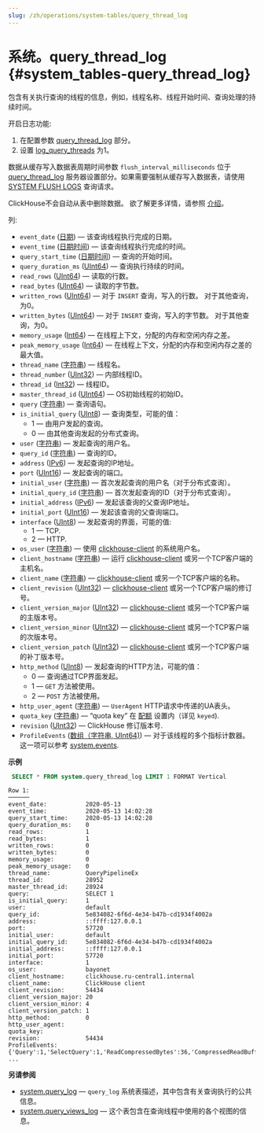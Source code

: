 ```yaml
---
slug: /zh/operations/system-tables/query_thread_log
---
```

# 系统。query_thread_log {#system_tables-query_thread_log}

包含有关执行查询的线程的信息，例如，线程名称、线程开始时间、查询处理的持续时间。

开启日志功能:

1.  在配置参数 [query_thread_log](../../operations/server-configuration-parameters/settings.md#server_configuration_parameters-query_thread_log) 部分。
2.  设置 [log_query_threads](../../operations/settings/settings.md#settings-log-query-threads) 为1。

数据从缓存写入数据表周期时间参数 `flush_interval_milliseconds` 位于 [query_thread_log](../../operations/server-configuration-parameters/settings.md#server_configuration_parameters-query_thread_log) 服务器设置部分。如果需要强制从缓存写入数据表，请使用 [SYSTEM FLUSH LOGS](../../sql-reference/statements/system.md#query_language-system-flush_logs) 查询请求。

ClickHouse不会自动从表中删除数据。 欲了解更多详情，请参照 [介绍](../../operations/system-tables/index.md#system-tables-introduction)。

列:

-   `event_date` ([日期](../../sql-reference/data-types/date.md)) — 该查询线程执行完成的日期。
-   `event_time` ([日期时间](../../sql-reference/data-types/datetime.md)) — 该查询线程执行完成的时间。
-   `query_start_time` ([日期时间](../../sql-reference/data-types/datetime.md)) — 查询的开始时间。
-   `query_duration_ms` ([UInt64](../../sql-reference/data-types/int-uint.md#uint-ranges)) — 查询执行持续的时间。
-   `read_rows` ([UInt64](../../sql-reference/data-types/int-uint.md#uint-ranges)) — 读取的行数。
-   `read_bytes` ([UInt64](../../sql-reference/data-types/int-uint.md#uint-ranges)) — 读取的字节数。
-   `written_rows` ([UInt64](../../sql-reference/data-types/int-uint.md#uint-ranges)) — 对于 `INSERT` 查询，写入的行数。 对于其他查询，为0。
-   `written_bytes` ([UInt64](../../sql-reference/data-types/int-uint.md#uint-ranges)) — 对于 `INSERT` 查询，写入的字节数。 对于其他查询，为0。
-   `memory_usage` ([Int64](../../sql-reference/data-types/int-uint.md)) — 在线程上下文，分配的内存和空闲内存之差。
-   `peak_memory_usage` ([Int64](../../sql-reference/data-types/int-uint.md)) — 在线程上下文，分配的内存和空闲内存之差的最大值。
-   `thread_name` ([字符串](../../sql-reference/data-types/string.md)) — 线程名。
-   `thread_number` ([UInt32](../../sql-reference/data-types/int-uint.md)) — 内部线程ID。
-   `thread_id` ([Int32](../../sql-reference/data-types/int-uint.md)) — 线程ID。
-   `master_thread_id` ([UInt64](../../sql-reference/data-types/int-uint.md#uint-ranges)) — OS初始线程的初始ID。
-   `query` ([字符串](../../sql-reference/data-types/string.md)) — 查询语句。
-   `is_initial_query` ([UInt8](../../sql-reference/data-types/int-uint.md#uint-ranges)) — 查询类型，可能的值：
    -   1 — 由用户发起的查询。
    -   0 — 由其他查询发起的分布式查询。
-   `user` ([字符串](../../sql-reference/data-types/string.md)) — 发起查询的用户名。
-   `query_id` ([字符串](../../sql-reference/data-types/string.md)) — 查询的ID。
-   `address` ([IPv6](../../sql-reference/data-types/ipv6.md)) — 发起查询的IP地址。
-   `port` ([UInt16](../../sql-reference/data-types/int-uint.md#uint-ranges)) — 发起查询的端口。
-   `initial_user` ([字符串](../../sql-reference/data-types/string.md)) — 首次发起查询的用户名（对于分布式查询）。
-   `initial_query_id` ([字符串](../../sql-reference/data-types/string.md)) — 首次发起查询的ID（对于分布式查询）。
-   `initial_address` ([IPv6](../../sql-reference/data-types/ipv6.md)) — 发起该查询的父查询IP地址。
-   `initial_port` ([UInt16](../../sql-reference/data-types/int-uint.md#uint-ranges)) — 发起该查询的父查询端口。
-   `interface` ([UInt8](../../sql-reference/data-types/int-uint.md#uint-ranges)) — 发起查询的界面，可能的值:
    -   1 — TCP.
    -   2 — HTTP.
-   `os_user` ([字符串](../../sql-reference/data-types/string.md)) — 使用 [clickhouse-client](../../interfaces/cli.md) 的系统用户名。
-   `client_hostname` ([字符串](../../sql-reference/data-types/string.md)) — 运行 [clickhouse-client](../../interfaces/cli.md) 或另一个TCP客户端的主机名。
-   `client_name` ([字符串](../../sql-reference/data-types/string.md)) — [clickhouse-client](../../interfaces/cli.md) 或另一个TCP客户端的名称。
-   `client_revision` ([UInt32](../../sql-reference/data-types/int-uint.md)) — [clickhouse-client](../../interfaces/cli.md) 或另一个TCP客户端的修订号。
-   `client_version_major` ([UInt32](../../sql-reference/data-types/int-uint.md)) — [clickhouse-client](../../interfaces/cli.md) 或另一个TCP客户端的主版本号。
-   `client_version_minor` ([UInt32](../../sql-reference/data-types/int-uint.md)) — [clickhouse-client](../../interfaces/cli.md) 或另一个TCP客户端的次版本号。
-   `client_version_patch` ([UInt32](../../sql-reference/data-types/int-uint.md)) — [clickhouse-client](../../interfaces/cli.md) 或另一个TCP客户端的补丁版本号。
-   `http_method` ([UInt8](../../sql-reference/data-types/int-uint.md#uint-ranges)) — 发起查询的HTTP方法，可能的值：
    -   0 — 查询通过TCP界面发起。
    -   1 — `GET` 方法被使用。
    -   2 — `POST` 方法被使用。
-   `http_user_agent` ([字符串](../../sql-reference/data-types/string.md)) — `UserAgent` HTTP请求中传递的UA表头。
-   `quota_key` ([字符串](../../sql-reference/data-types/string.md)) —  “quota key” 在 [配额](../../operations/quotas.md) 设置内（详见 `keyed`).
-   `revision` ([UInt32](../../sql-reference/data-types/int-uint.md)) — ClickHouse 修订版本号.
-   `ProfileEvents` ([数组（字符串, UInt64)](../../sql-reference/data-types/array.md)) — 对于该线程的多个指标计数器。这一项可以参考 [system.events](/docs/zh/operations/system-tables/events).

**示例**

``` sql
 SELECT * FROM system.query_thread_log LIMIT 1 FORMAT Vertical
```

``` text
Row 1:
──────
event_date:           2020-05-13
event_time:           2020-05-13 14:02:28
query_start_time:     2020-05-13 14:02:28
query_duration_ms:    0
read_rows:            1
read_bytes:           1
written_rows:         0
written_bytes:        0
memory_usage:         0
peak_memory_usage:    0
thread_name:          QueryPipelineEx
thread_id:            28952
master_thread_id:     28924
query:                SELECT 1
is_initial_query:     1
user:                 default
query_id:             5e834082-6f6d-4e34-b47b-cd1934f4002a
address:              ::ffff:127.0.0.1
port:                 57720
initial_user:         default
initial_query_id:     5e834082-6f6d-4e34-b47b-cd1934f4002a
initial_address:      ::ffff:127.0.0.1
initial_port:         57720
interface:            1
os_user:              bayonet
client_hostname:      clickhouse.ru-central1.internal
client_name:          ClickHouse client
client_revision:      54434
client_version_major: 20
client_version_minor: 4
client_version_patch: 1
http_method:          0
http_user_agent:
quota_key:
revision:             54434
ProfileEvents:        {'Query':1,'SelectQuery':1,'ReadCompressedBytes':36,'CompressedReadBufferBlocks':1,'CompressedReadBufferBytes':10,'IOBufferAllocs':1,'IOBufferAllocBytes':89,'ContextLock':15,'RWLockAcquiredReadLocks':1}
...
```

**另请参阅**

-   [system.query_log](../../operations/system-tables/query_log.md#system_tables-query_log) — `query_log` 系统表描述，其中包含有关查询执行的公共信息。
-   [system.query_views_log](../../operations/system-tables/query_views_log.md#system_tables-query_views_log) — 这个表包含在查询线程中使用的各个视图的信息。
